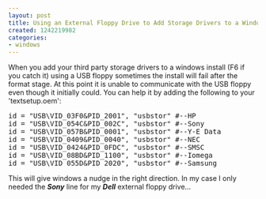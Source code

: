 ```yaml
---
layout: post
title: Using an External Floppy Drive to Add Storage Drivers to a Windows Install
created: 1242219982
categories:
- windows
---
```

<p>When you add your third party storage drivers to a windows install (F6 if you catch it) using a USB floppy sometimes the install will fail after the format stage. At this point it is unable to communicate with the USB floppy even though it initially could. You can help it by adding the following to your 'textsetup.oem':</p>
<pre>
id = &quot;USB\VID_03F0&amp;PID_2001&quot;, &quot;usbstor&quot; #--HP<br />id = &quot;USB\VID_054C&amp;PID_002C&quot;, &quot;usbstor&quot; #--Sony<br />id = &quot;USB\VID_057B&amp;PID_0001&quot;, &quot;usbstor&quot; #--Y-E Data<br />id = &quot;USB\VID_0409&amp;PID_0040&quot;, &quot;usbstor&quot; #--NEC<br />id = &quot;USB\VID_0424&amp;PID_0FDC&quot;, &quot;usbstor&quot; #--SMSC<br />id = &quot;USB\VID_08BD&amp;PID_1100&quot;, &quot;usbstor&quot; #--Iomega<br />id = &quot;USB\VID_055D&amp;PID_2020&quot;, &quot;usbstor&quot; #--Samsung</pre>
<p>This will give windows a nudge in the right direction. In my case I only needed the <strong><em>Sony</em></strong> line for my <strong><em>Dell</em></strong> external floppy drive...</p>
<p>&nbsp;</p>
